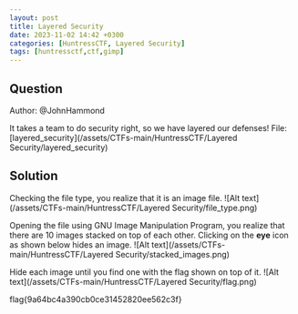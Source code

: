 ```yaml
---
layout: post
title: Layered Security
date: 2023-11-02 14:42 +0300
categories: [HuntressCTF, Layered Security]
tags: [huntressctf,ctf,gimp]
---
```

## Question
Author: @JohnHammond

It takes a team to do security right, so we have layered our defenses!
File:[layered_security](/assets/CTFs-main/HuntressCTF/Layered Security/layered_security)

## Solution
Checking the file type, you realize that it is an image file.
![Alt text](/assets/CTFs-main/HuntressCTF/Layered Security/file_type.png)

Opening the file using GNU Image Manipulation Program, you realize that there are 10 images stacked on top of each other. Clicking on the **eye** icon as shown below hides an image.
![Alt text](/assets/CTFs-main/HuntressCTF/Layered Security/stacked_images.png)

Hide each image until you find one with the flag shown on top of it.
![Alt text](/assets/CTFs-main/HuntressCTF/Layered Security/flag.png)

flag{9a64bc4a390cb0ce31452820ee562c3f}